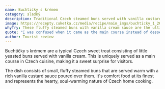 ```yaml
---
name: Buchtičky s krémem
category: sladký
description: Traditional Czech steamed buns served with vanilla custard cream - surprisingly served as a main course
image: https://recepty.cuketka.cz/media/recipe/main_imgs/buchticky_1_2048_80o.jpg
whyTry: These fluffy steamed buns with vanilla cream sauce are the ultimate Czech comfort food. They're like little pillows of happiness that create pure nostalgia.
quote: "I was confused when it came as the main course instead of dessert, but wow - this is like being hugged by your grandmother. Sweet, warm, and surprisingly filling!"
author: Tourist review
---
```


Buchtičky s krémem are a typical Czech sweet treat consisting of little yeasted buns served with vanilla cream. This is uniquely served as a main course in Czech cuisine, making it a sweet surprise for visitors.

The dish consists of small, fluffy steamed buns that are served warm with a rich vanilla custard sauce poured over them. It's comfort food at its finest and represents the hearty, soul-warming nature of Czech home cooking.